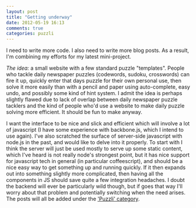 ```yaml
---
layout: post
title: "Getting underway"
date: 2012-05-19 16:13
comments: true
categories: puzzli
---
```


I need to write more code. I also need to write more blog posts. As a result, I'm combining my efforts for my latest mini-project.

*The idea:* a small website with a few standard puzzle "templates". People who tackle daily newspaper puzzles (codewords, sudoku, crosswords) can fire it up, quickly enter that days puzzle for their own personal use, then solve it more easily than with a pencil and paper using auto-complete, easy undo, and possibly some kind of hint system. I admit the idea is perhaps slightly flawed due to lack of overlap between daily newspaper puzzle tacklers and the kind of people who'd use a website to make daily puzzle solving more efficient. It should be fun to make anyway.

I want the interface to be nice and slick and efficient which will involve a lot of javascript (I have some experience with backbone.js, which I intend to use again). I've also scratched the surface of server-side javascript with node.js in the past, and would like to delve into it properly. To start with I think the server will just be used mostly to serve up some static content, which I've heard is not really node's strongest point, but it has nice support for javascript tech in general (in particular coffeescript), and should be a nice easy way to get something up and running quickly. If it then expands out into something slightly more complicated, then having all the components in JS should save quite a few integration headaches. I doubt the backend will ever be particularly wild though, but if goes that way I'll worry about that problem and potentially switching when the need arises. The posts will all be added under the ['Puzzli' category][1].

 [1]: http://www.actionshrimp.com/blog/categories/puzzli/
